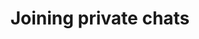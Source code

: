 ---
sidebar_label: Joining private chats
title: Joining private chats
displayed_sidebar: using_famedlySidebar
sidebar_position: 2
---